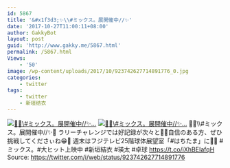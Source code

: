 ```yaml
---
id: 5867
title: '&#x1f3d3;✨\\#ミックス。展開催中//✨'
date: '2017-10-27T11:00:11+08:00'
author: GakkyBot
layout: post
guid: 'http://www.gakky.me/5867.html'
permalink: /5867.html
Views:
    - '50'
image: /wp-content/uploads/2017/10/923742627714891776_0.jpg
categories:
    - twitter
tags:
    - twitter
    - 新垣结衣
---
```


[![🏓✨\\#ミックス。展開催中//✨...](http://www.yui-aragaki.org/wp-content/uploads/2017/10/923742627714891776_0.jpg)](http://www.yui-aragaki.org/wp-content/uploads/2017/10/923742627714891776_0.jpg)
[![🏓✨\\#ミックス。展開催中//✨...](http://www.yui-aragaki.org/wp-content/uploads/2017/10/923742627714891776_1.jpg)](http://www.yui-aragaki.org/wp-content/uploads/2017/10/923742627714891776_1.jpg)
🏓✨\\\\#ミックス。展開催中//✨🏓
ラリーチャレンジでは好記録が次々と🙌🙌自信のある方、ぜひ挑戦してくださぃね😁💓
週末はフジテレビ25階球体展望室「#はちたま」に🎃👻
\#ミックス。#大ヒット上映中
\#新垣結衣 #瑛太 #卓球 https://t.co/iXhBEIafqH
Source: <https://twitter.com/i/web/status/923742627714891776>
